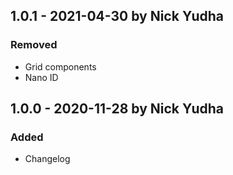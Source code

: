 ## 1.0.1 - 2021-04-30 by Nick Yudha

### Removed

- Grid components
- Nano ID

## 1.0.0 - 2020-11-28 by Nick Yudha

### Added

- Changelog
